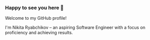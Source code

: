 ### Happy to see you here 👋
Welcome to my GitHub profile!  

I'm Nikita Ryabchikov – an aspiring Software Engineer with a focus on proficiency and achieving results.

<!--
**nryabchikov/nryabchikov** is a ✨ _special_ ✨ repository because its `README.md` (this file) appears on your GitHub profile.

Here are some ideas to get you started:

- 🔭 I’m currently working on ...
- 🌱 I’m currently learning ...
- 👯 I’m looking to collaborate on ...
- 🤔 I’m looking for help with ...
- 💬 Ask me about ...
- 📫 How to reach me: ...
- 😄 Pronouns: ...
– ⚡ Fun fact: ...
-->
